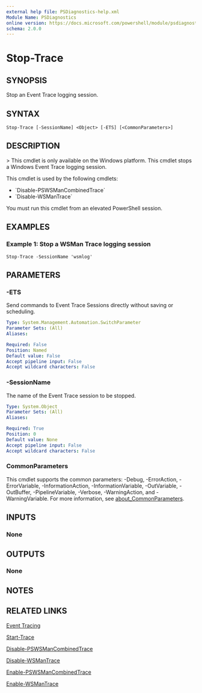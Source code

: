 ```yaml
---
external help file: PSDiagnostics-help.xml
Module Name: PSDiagnostics
online version: https://docs.microsoft.com/powershell/module/psdiagnostics/stop-trace?view=powershell-7.1&WT.mc_id=ps-gethelp
schema: 2.0.0
---
```


# Stop-Trace

## SYNOPSIS
Stop an Event Trace logging session.

## SYNTAX

```
Stop-Trace [-SessionName] <Object> [-ETS] [<CommonParameters>]
```

## DESCRIPTION
\> This cmdlet is only available on the Windows platform.
This cmdlet stops a Windows Event Trace logging session.

This cmdlet is used by the following cmdlets:

- \`Disable-PSWSManCombinedTrace\`
- \`Disable-WSManTrace\`

You must run this cmdlet from an elevated PowerShell session.

## EXAMPLES

### Example 1: Stop a WSMan Trace logging session
```
Stop-Trace -SessionName 'wsmlog'
```

## PARAMETERS

### -ETS
Send commands to Event Trace Sessions directly without saving or scheduling.

```yaml
Type: System.Management.Automation.SwitchParameter
Parameter Sets: (All)
Aliases:

Required: False
Position: Named
Default value: False
Accept pipeline input: False
Accept wildcard characters: False
```

### -SessionName
The name of the Event Trace session to be stopped.

```yaml
Type: System.Object
Parameter Sets: (All)
Aliases:

Required: True
Position: 0
Default value: None
Accept pipeline input: False
Accept wildcard characters: False
```

### CommonParameters
This cmdlet supports the common parameters: -Debug, -ErrorAction, -ErrorVariable, -InformationAction, -InformationVariable, -OutVariable, -OutBuffer, -PipelineVariable, -Verbose, -WarningAction, and -WarningVariable. For more information, see [about_CommonParameters](http://go.microsoft.com/fwlink/?LinkID=113216).

## INPUTS

### None
## OUTPUTS

### None
## NOTES

## RELATED LINKS

[Event Tracing]()

[Start-Trace]()

[Disable-PSWSManCombinedTrace]()

[Disable-WSManTrace]()

[Enable-PSWSManCombinedTrace]()

[Enable-WSManTrace]()

